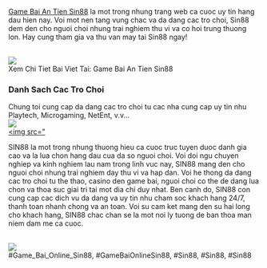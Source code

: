 <div class="content">
<p><a href="https://broadgateinfo.net/game-bai-an-tien/">Game Bai An Tien Sin88</a> la mot trong nhung trang web ca cuoc uy tin hang dau hien nay. Voi mot nen tang vung chac va da dang cac tro choi, Sin88 dem den cho nguoi choi nhung trai nghiem thu vi va co hoi trung thuong lon. Hay cung tham gia va thu van may tai Sin88 ngay!</p><br><img src="https://broadgateinfo.net/wp-content/uploads/2025/02/game-bai-an-tien-3.webp"></br>
Xem Chi Tiet Bai Viet Tai: Game Bai An Tien Sin88
<div class="game-list">
<h3>Danh Sach Cac Tro Choi</h3>
<p>Chung toi cung cap da dang cac tro choi tu cac nha cung cap uy tin nhu Playtech, Microgaming, NetEnt, v.v...<br><img src="https://broadgateinfo.net/wp-content/uploads/2025/02/game-bai-an-tien-2.webp"></br>
<a href="#">

</a>
<a href="#">

</a>
<a href="#">

</a>
<a href="#">

</a>
<a href="#">

</a>
<a href="#">

</a>
<a href="#">

</a>
<a href="#">

</a>
<a href="#">

</a>
<a href="#">

</a>
<a href="#">

</a>
<a href="#">

</a>
<a href="#">

</a>
<a href="#">

</a>
<a href="#">

</a>
<a href="#">

</a>
<a href="#">

</a>
<a href="#">

</a>
<a href="#">

</a>
<a href="#">

</a>
<a href="#">

</a>
<a href="#">

</a>
<a href="#">

</a>
<a href="#">

</a>
<a href="#">

</a>
<a href="#">

</a>
<a href="#">

</a>
<a href="#">

</a>
<a href="#">

</a>
<a href="#">

</a>
<a href="#">

</a>
<a href="#">

</a>
<a href="#">

</a>
<a href="#">

</a>
<a href="#">

</a>
<a href="#">

</a>
<a href="#">

</a>
<a href="#">

</a>
<a href="#">

</a>
<a href="#">

</a>
<a href="#">

</a>
<a href="#">

</a>
<a href="#">

</a>
<a href="#">

</a>
<a href="#">

</a>
<a href="#">

</a>
<a href="#">

</a>
<a href="#">

</a>
<a href="#">

</a>
<a href="#">

</a>
<a href="#">

</a>
<a href="#">

</a>
<a href="#">

</a>
<a href="#">

</a>
<a href="#">

</a>
<a href="#">
                    &lt;img src="</a></div></div><p>SIN88 la mot trong nhung thuong hieu ca cuoc truc tuyen duoc danh gia cao va la lua chon hang dau cua da so nguoi choi. Voi doi ngu chuyen nghiep va kinh nghiem lau nam trong linh vuc nay, SIN88 mang den cho nguoi choi nhung trai nghiem day thu vi va hap dan. Voi he thong da dang cac tro choi tu the thao, casino den game bai, nguoi choi co the de dang lua chon va thoa suc giai tri tai mot dia chi duy nhat. Ben canh do, SIN88 con cung cap cac dich vu da dang va uy tin nhu cham soc khach hang 24/7, thanh toan nhanh chong va an toan. Voi su cam ket mang den su hai long cho khach hang, SIN88 chac chan se la mot noi ly tuong de ban thoa man niem dam me ca cuoc.</p><br><img src="https://broadgateinfo.net/wp-content/uploads/2025/02/doi-tuyen-serbia.webp"></br>
#Game_Bai_Online_Sin88, #GameBaiOnlineSin88, #Sin88, #Sin88, #Sin88
